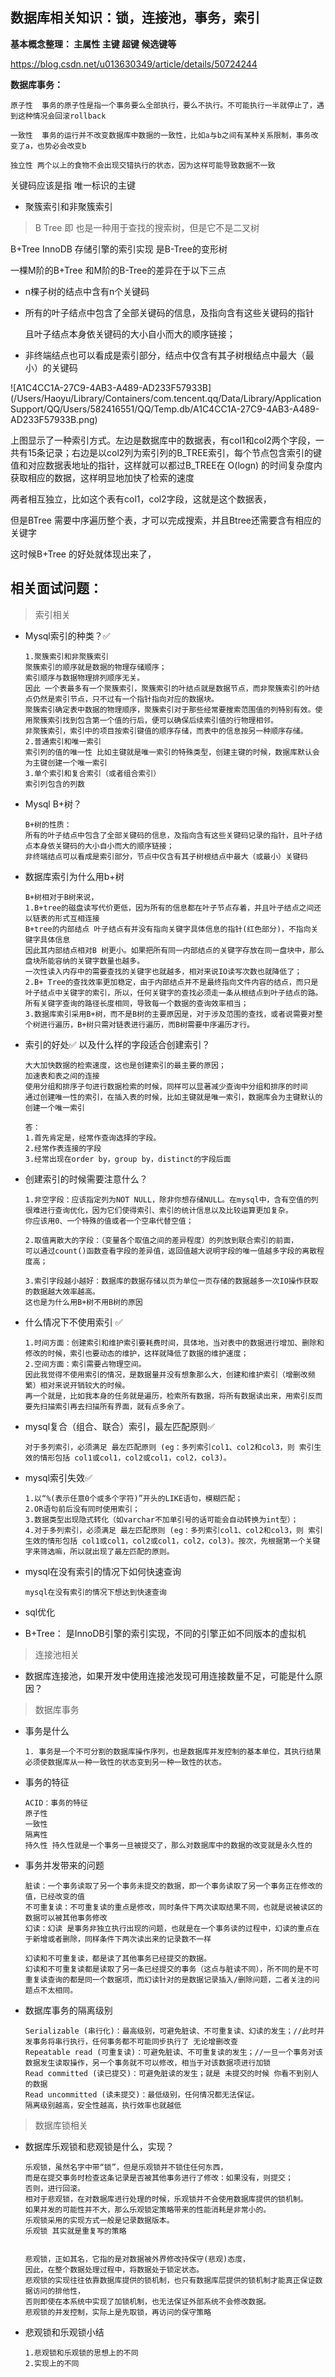 ## 数据库相关知识：锁，连接池，事务，索引

**基本概念整理： 主属性 主键 超键 候选键等**

https://blog.csdn.net/u013630349/article/details/50724244

**数据库事务：**

```
原子性  事务的原子性是指一个事务要么全部执行，要么不执行。不可能执行一半就停止了，遇到这种情况会回滚rollback

一致性  事务的运行并不改变数据库中数据的一致性，比如a与b之间有某种关系限制，事务改变了a，也势必会改变b

独立性 两个以上的食物不会出现交错执行的状态，因为这样可能导致数据不一致

```

关键码应该是指 唯一标识的主键

- 聚簇索引和非聚簇索引

> B Tree 即 也是一种用于查找的搜索树，但是它不是二叉树

B+Tree InnoDB 存储引擎的索引实现 是B-Tree的变形树

一棵M阶的B+Tree 和M阶的B-Tree的差异在于以下三点

- n棵子树的结点中含有n个关键码

- 所有的叶子结点中包含了全部关键码的信息，及指向含有这些关键码的指针

  且叶子结点本身依关键码的大小自小而大的顺序链接；

- 非终端结点也可以看成是索引部分，结点中仅含有其子树根结点中最大（最小）的关键码



![A1C4CC1A-27C9-4AB3-A489-AD233F57933B](/Users/Haoyu/Library/Containers/com.tencent.qq/Data/Library/Application Support/QQ/Users/582416551/QQ/Temp.db/A1C4CC1A-27C9-4AB3-A489-AD233F57933B.png)

上图显示了一种索引方式。左边是数据库中的数据表，有col1和col2两个字段，一共有15条记录；右边是以col2列为索引列的B_TREE索引，每个节点包含索引的键值和对应数据表地址的指针，这样就可以都过B_TREE在 O(logn) 的时间复杂度内获取相应的数据，这样明显地加快了检索的速度

两者相互独立，比如这个表有col1，col2字段，这就是这个数据表，

但是BTree 需要中序遍历整个表，才可以完成搜索，并且Btree还需要含有相应的关键字

这时候B+Tree 的好处就体现出来了，





## 相关面试问题：

> 索引相关

- Mysql索引的种类？✅

  ```
  1.聚簇索引和非聚簇索引
  聚簇索引的顺序就是数据的物理存储顺序；
  索引顺序与数据物理排列顺序无关。
  因此 一个表最多有一个聚簇索引，聚簇索引的叶结点就是数据节点，而非聚簇索引的叶结点仍然是索引节点，只不过有一个指针指向对应的数据块。
  聚簇索引确定表中数据的物理顺序，聚簇索引对于那些经常要搜索范围值的列特别有效。使用聚簇索引找到包含第一个值的行后，便可以确保后续索引值的行物理相邻。
  非聚簇索引，索引中的项目按索引键值的顺序存储，而表中的信息按另一种顺序存储。
  2.普通索引和唯一索引
  索引列的值的唯一性 比如主键就是唯一索引的特殊类型，创建主键的时候，数据库默认会为主键创建一个唯一索引
  3.单个索引和复合索引（或者组合索引）
  索引列包含的列数
  ```

- Mysql B+树？

  ```
  B+树的性质：
  所有的叶子结点中包含了全部关键码的信息，及指向含有这些关键码记录的指针，且叶子结点本身依关键码的大小自小而大的顺序链接；
  非终端结点可以看成是索引部分，节点中仅含有其子树根结点中最大（或最小）关键码
  ```

- 数据库索引为什么用b+树

  ```
  B+树相对于B树来说，
  1.B+tree的磁盘读写代价更低，因为所有的信息都在叶子节点存着，并且叶子结点之间还以链表的形式互相连接
  B+tree的内部结点 叶子结点有并没有指向关键字具体信息的指针(红色部分)，不指向关键字具体信息
  因此其内部结点相对B 树更小。如果把所有同一内部结点的关键字存放在同一盘块中，那么盘块所能容纳的关键字数量也越多。
  一次性读入内存中的需要查找的关键字也就越多，相对来说IO读写次数也就降低了；
  2.B+ Tree的查找效率更加稳定，由于内部结点并不是最终指向文件内容的结点，而只是叶子结点中关键字的索引，所以，任何关键字的查找必须走一条从根结点到叶子结点的路。
  所有关键字查询的路径长度相同，导致每一个数据的查询效率相当；
  3.数据库索引采用B+树，而不是B树的主要原因是，对于涉及范围的查找，或者说需要对整个树进行遍历，B+树只需对链表进行遍历，而B树需要中序遍历才行。
  ```

- 索引的好处✅  以及什么样的字段适合创建索引？

  ```
  大大加快数据的检索速度，这也是创建索引的最主要的原因；
  加速表和表之间的连接
  使用分组和排序子句进行数据检索的时候，同样可以显著减少查询中分组和排序的时间
  通过创建唯一性的索引，在插入表的时候，比如主键就是唯一索引，数据库会为主键默认的创建一个唯一索引
  
  答：
  1.首先肯定是，经常作查询选择的字段。
  2.经常作表连接的字段
  3.经常出现在order by，group by，distinct的字段后面
  
  ```

- 创建索引的时候需要注意什么？

  ```
  1.非空字段：应该指定列为NOT NULL，除非你想存储NULL。在mysql中，含有空值的列很难进行查询优化，因为它们使得索引、索引的统计信息以及比较运算更加复杂。
  你应该用0、一个特殊的值或者一个空串代替空值；
  
  2.取值离散大的字段：（变量各个取值之间的差异程度）的列放到联合索引的前面，
  可以通过count()函数查看字段的差异值，返回值越大说明字段的唯一值越多字段的离散程度高；
  
  3.索引字段越小越好：数据库的数据存储以页为单位一页存储的数据越多一次IO操作获取的数据越大效率越高。
  这也是为什么用B+树不用B树的原因
  ```

  

- 什么情况下不使用索引	✅

  ```
  1.时间方面：创建索引和维护索引要耗费时间，具体地，当对表中的数据进行增加、删除和修改的时候，索引也要动态的维护，这样就降低了数据的维护速度；
  2.空间方面：索引需要占物理空间。
  因此我觉得不使用索引的情况，是数据量并没有想象那么大，创建和维护索引（增删改频繁）相对来说开销较大的时候。
  再一个就是，比如我本身的任务就是遍历，检索所有数据，将所有数据读出来，用索引反而要先扫描索引再去扫描所有界面，就有点多余了。
  ```

- mysql复合（组合、联合）索引，最左匹配原则✅

  ```
  对于多列索引，必须满足 最左匹配原则 (eg：多列索引col1、col2和col3，则 索引生效的情形包括 col1或col1，col2或col1，col2，col3)。
  ```

- mysql索引失效✅

  ```
  1.以“%(表示任意0个或多个字符)”开头的LIKE语句，模糊匹配；
  2.OR语句前后没有同时使用索引；
  3.数据类型出现隐式转化（如varchar不加单引号的话可能会自动转换为int型）；
  4.对于多列索引，必须满足 最左匹配原则 (eg：多列索引col1、col2和col3，则 索引生效的情形包括 col1或col1，col2或col1，col2，col3)。按次，先根据第一个关键字来筛选嘛，所以就出现了最左匹配的原则。
  ```

- mysql在没有索引的情况下如何快速查询

  ```
  mysql在没有索引的情况下想达到快速查询
  ```

- sql优化



- B+Tree： 是InnoDB引擎的索引实现，不同的引擎正如不同版本的虚拟机

> 连接池相关

- 数据库连接池，如果开发中使用连接池发现可用连接数量不足，可能是什么原因？







> 数据库事务

- 事务是什么

  ```
  1. 事务是一个不可分割的数据库操作序列，也是数据库并发控制的基本单位，其执行结果必须使数据库从一种一致性的状态变到另一种一致性的状态。
  ```

- 事务的特征

  ```
  ACID：事务的特征
  原子性
  一致性
  隔离性
  持久性 持久性就是一个事务一旦被提交了，那么对数据库中的数据的改变就是永久性的
  ```

  

- 事务并发带来的问题

  ```
  脏读：一个事务读取了另一个事务未提交的数据，即一个事务读取了另一个事务正在修改的值，已经改变的值
  不可重复读：不可重复读的重点是修改，同时条件下两次读取结果不同，也就是说被读区的数据可以被其他事务修改
  幻读：幻读 是事务非独立执行出现的问题，也就是在一个事务读的过程中，幻读的重点在于新增或者删除，同样条件下两次读出来的记录数不一样
  
  幻读和不可重复读，都是读了其他事务已经提交的数据。
  幻读和不可重复读都是读取了另一条已经提交的事务（这点与脏读不同），所不同的是不可重复读查询的都是同一个数据项，而幻读针对的是数据记录插入/删除问题，二者关注的问题点不太相同。
  ```

- 数据库事务的隔离级别

  ```
  Serializable (串行化)：最高级别，可避免脏读、不可重复读、幻读的发生；//此时并发事务将串行执行，任何事务都不可能同步执行了 无论增删改查
  Repeatable read (可重复读)：可避免脏读、不可重复读的发生；//一旦一个事务对该数据发生读取操作，另一个事务就不可以修改，相当于对该数据项进行加锁
  Read committed (读已提交)：可避免脏读的发生；就是 未提交的时候 你看不到别人的数据
  Read uncommitted (读未提交)：最低级别，任何情况都无法保证。
  隔离级别越高，安全性越高，执行效率也就越低
  
  ```

  

> 数据库锁相关

- 数据库乐观锁和悲观锁是什么，实现？

  ```
  乐观锁，虽然名字中带“锁”，但是乐观锁并不锁住任何东西，
  而是在提交事务时检查这条记录是否被其他事务进行了修改：如果没有，则提交；
  否则，进行回滚。
  相对于悲观锁，在对数据库进行处理的时候，乐观锁并不会使用数据库提供的锁机制。
  如果并发的可能性并不大，那么乐观锁定策略带来的性能消耗是非常小的。
  乐观锁采用的实现方式一般是记录数据版本。
  乐观锁 其实就是重复写的策略
  
  
  悲观锁，正如其名，它指的是对数据被外界修改持保守(悲观)态度，
  因此，在整个数据处理过程中，将数据处于锁定状态。
  悲观锁的实现往往依靠数据库提供的锁机制，也只有数据库层提供的锁机制才能真正保证数据访问的排他性，
  否则即使在本系统中实现了加锁机制，也无法保证外部系统不会修改数据。
  悲观锁的并发控制，实际上是先取锁，再访问的保守策略
  ```

- 悲观锁和乐观锁小结

  ```
  1.悲观锁和乐观锁的思想上的不同
  2.实现上的不同
  ```

  